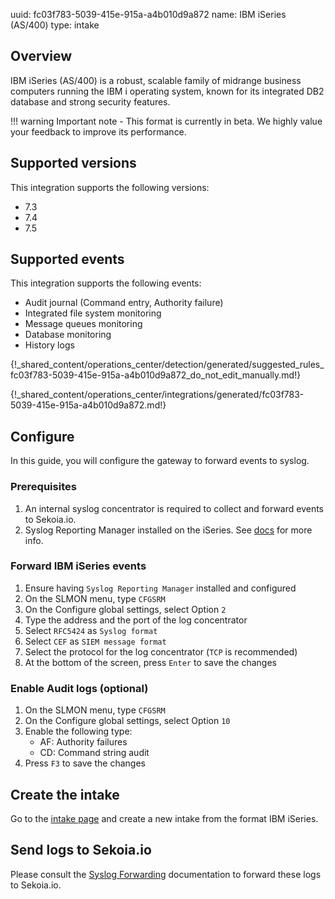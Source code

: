 uuid: fc03f783-5039-415e-915a-a4b010d9a872
name: IBM iSeries (AS/400)
type: intake

## Overview

IBM iSeries (AS/400) is a robust, scalable family of midrange business computers running the IBM i operating system, known for its integrated DB2 database and strong security features.

!!! warning
    Important note - This format is currently in beta. We highly value your feedback to improve its performance.

## Supported versions

This integration supports the following versions:

- 7.3
- 7.4
- 7.5

## Supported events

This integration supports the following events:

- Audit journal (Command entry, Authority failure)
- Integrated file system monitoring
- Message queues monitoring
- Database monitoring
- History logs

{!_shared_content/operations_center/detection/generated/suggested_rules_fc03f783-5039-415e-915a-a4b010d9a872_do_not_edit_manually.md!}

{!_shared_content/operations_center/integrations/generated/fc03f783-5039-415e-915a-a4b010d9a872.md!}

## Configure

In this guide, you will configure the gateway to forward events to syslog.

### Prerequisites

1. An internal syslog concentrator is required to collect and forward events to Sekoia.io.
2. Syslog Reporting Manager installed on the iSeries. See [docs](https://www.ibm.com/support/pages/ibm-i-security) for more info.

### Forward IBM iSeries events

1. Ensure having `Syslog Reporting Manager` installed and configured
2. On the SLMON menu, type `CFGSRM`
3. On the Configure global settings, select Option `2`
4. Type the address and the port of the log concentrator
5. Select `RFC5424` as `Syslog format`
6. Select `CEF` as `SIEM message format`
7. Select the protocol for the log concentrator (`TCP` is recommended)
8. At the bottom of the screen, press `Enter` to save the changes

### Enable Audit logs (optional)

1. On the SLMON menu, type `CFGSRM`
2. On the Configure global settings, select Option `10`
3. Enable the following type:
	- AF: Authority failures
	- CD: Command string audit
4. Press `F3` to save the changes

## Create the intake

Go to the [intake page](https://app.sekoia.io/operations/intakes) and create a new intake from the format IBM iSeries.

## Send logs to Sekoia.io

Please consult the [Syslog Forwarding](../../../ingestion_methods/sekoiaio_forwarder/) documentation to forward these logs to Sekoia.io.
